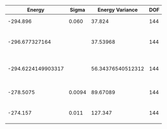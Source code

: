 | Energy             | Sigma  | Energy Variance   | DOF | Einf | Method                       | Reference |
|--------------------|--------|-------------------|-----|------|------------------------------|-----------|
| -294.896           | 0.060  | 37.824            | 144 | 0    | 2D Gated RNN                 | [paper](https://arxiv.org/abs/2207.14314) [code](https://github.com/mhibatallah/RNNWavefunctions) |
| -296.677327164     |        | 37.53968          | 144 | 0    | DMRG (Bond dimension = 3000) | TODO: ask Mohamed |
| -294.6224149903317 |        | 56.34376540512312 | 144 | 0    | DMRG (bond dimension = 1024) | TODO: own code (DMRG) |
| -278.5075          | 0.0094 | 89.67089          | 144 | 0    | RBM (alpha = 1)              | TODO: own code (RBM) |
| -274.157           | 0.011  | 127.347           | 144 | 0    | Jastrow baseline             | TODO: own code (Jastrow) |
